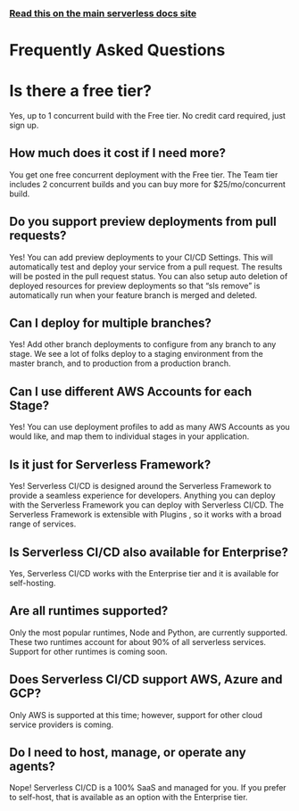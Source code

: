 <!--
title: Serverless Dashboard - CI/CD FAW
menuText: FAQ
layout: Doc
-->

<!-- DOCS-SITE-LINK:START automatically generated  -->

### [Read this on the main serverless docs site](https://www.serverless.com/framework/docs/dashboard/cicd/faq/)

<!-- DOCS-SITE-LINK:END -->

# Frequently Asked Questions

# Is there a free tier?

Yes, up to 1 concurrent build with the Free tier. No credit card required, just sign up.

## How much does it cost if I need more?

You get one free concurrent deployment with the Free tier. The Team tier includes 2 concurrent builds and you can buy
more for $25/mo/concurrent build.

## Do you support preview deployments from pull requests?

Yes! You can add preview deployments to your CI/CD Settings. This will automatically test and deploy your service from a
pull request. The results will be posted in the pull request status. You can also setup auto deletion of deployed
resources for preview deployments so that “sls remove” is automatically run when your feature branch is merged and
deleted. 

## Can I deploy for multiple branches?

Yes! Add other branch deployments to configure from any branch to any stage. We see a lot of folks deploy to a staging
environment from the master branch, and to production from a production branch.

## Can I use different AWS Accounts for each Stage?

Yes! You can use deployment profiles to add as many AWS Accounts as you would like, and map them to individual stages in
your application.

## Is it just for Serverless Framework?

Yes! Serverless CI/CD is designed around the Serverless Framework to provide a seamless experience for developers.
Anything you can deploy with the Serverless Framework you can deploy with Serverless CI/CD. The Serverless Framework is
extensible with Plugins , so it works with a broad range of services.

## Is Serverless CI/CD also available for Enterprise?

Yes, Serverless CI/CD works with the Enterprise tier and it is available for self-hosting.

## Are all runtimes supported?

Only the most popular runtimes, Node and Python, are currently supported. These two runtimes account for about 90% of
all serverless services. Support for other runtimes is coming soon.

## Does Serverless CI/CD support AWS, Azure and GCP?

Only AWS is supported at this time; however, support for other cloud service providers is coming.

## Do I need to host, manage, or operate any agents?

Nope! Serverless CI/CD is a 100% SaaS and managed for you. If you prefer to self-host, that is available as an option
with the Enterprise tier.

